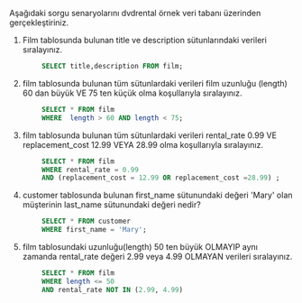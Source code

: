 Aşağıdaki sorgu senaryolarını dvdrental örnek veri tabanı üzerinden gerçekleştiriniz.


1. Film tablosunda bulunan title ve description sütunlarındaki verileri sıralayınız.

```SQL
        SELECT title,description FROM film;

```

2. film tablosunda bulunan tüm sütunlardaki verileri film uzunluğu (length) 60 dan büyük VE 75 ten küçük olma koşullarıyla sıralayınız.

```SQL
        SELECT * FROM film 
        WHERE  length > 60 AND length < 75;
```

3. film tablosunda bulunan tüm sütunlardaki verileri rental_rate 0.99 VE replacement_cost 12.99 VEYA 28.99 olma koşullarıyla sıralayınız.

```SQL
        SELECT * FROM film
        WHERE rental_rate = 0.99 
        AND (replacement_cost = 12.99 OR replacement_cost =28.99) ;
```

4. customer tablosunda bulunan first_name sütunundaki değeri 'Mary' olan müşterinin last_name sütunundaki değeri nedir?

```SQL
        SELECT * FROM customer
        WHERE first_name = 'Mary';
```

5. film tablosundaki uzunluğu(length) 50 ten büyük OLMAYIP aynı zamanda rental_rate değeri 2.99 veya 4.99 OLMAYAN verileri sıralayınız.
```SQL
        SELECT * FROM film
        WHERE length <= 50 
        AND rental_rate NOT IN (2.99, 4.99)
```